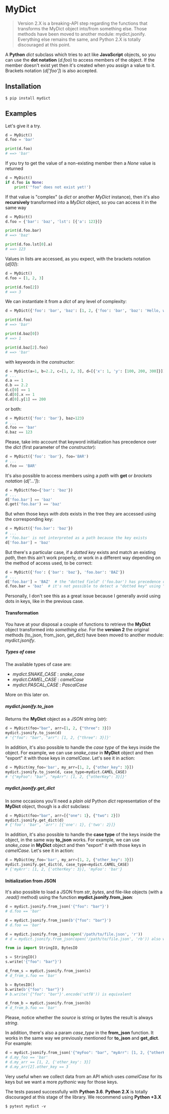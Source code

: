 # MyDict

> Version 2.X is a breaking-API step regarding the functions that transforms the MyDict object into/from something else. Those methods have been moved to another module: mydict.jsonify. Everything else remains the same, and Python 2.X is totally discouraged at this point.

A **Python** _dict_ subclass which tries to act like **JavaScript** objects, so you can use the **dot notation** (_d.foo_) to access members of the object. If the member doesn't exist yet then it's created when you assign a value to it. Brackets notation (_d['foo']_) is also accepted.

## Installation

```shell
$ pip install mydict
```

## Examples

Let's give it a try.

```python
d = MyDict()
d.foo = 'bar'

print(d.foo)
# ==> 'bar'
```

If you try to get the value of a non-existing member then a _None_ value is returned

```python
d = MyDict()
if d.foo is None:
    print('"foo" does not exist yet!')
```

If that value is "complex" (a _dict_ or another _MyDict_ instance), then it's also **recursively** transformed into a _MyDict_ object, so you can access it in the same way

```python
d = MyDict()
d.foo = {'bar': 'baz', 'lst': [{'a': 123}]}

print(d.foo.bar)
# ==> 'baz'

print(d.foo.lst[0].a)
# ==> 123
```

Values in lists are accessed, as you expect, with the brackets notation (_d[0]_):

```python
d = MyDict()
d.foo = [1, 2, 3]

print(d.foo[2])
# ==> 3
```

We can instantiate it from a _dict_ of any level of complexity:

```python
d = MyDict({'foo': 'bar', 'baz': [1, 2, {'foo': 'bar', 'baz': 'Hello, world!'}]})

print(d.foo)
# ==> 'bar'

print(d.baz[0])
# ==> 1

print(d.baz[2].foo)
# ==> 'bar'
```

with keywords in the _constructor_:

```python
d = MyDict(a=1, b=2.2, c=[1, 2, 3], d=[{'x': 1, 'y': [100, 200, 300]}])
# ...
d.a == 1
d.b == 2.2
d.c[0] == 1
d.d[0].x == 1
d.d[0].y[1] == 200
```

or both:

```python
d = MyDict({'foo': 'bar'}, baz=123)
# ...
d.foo == 'bar'
d.baz == 123
```

Please, take into account that keyword initialization has precedence over the _dict_ (first parameter of the _constructor_):

```python
d = MyDict({'foo': 'bar'}, foo='BAR')
# ...
d.foo == 'BAR'
```

It's also possible to access members using a _path_ with **get** or _brackets notation_ (_d['...']_):

```python
d = MyDict(foo={'bar': 'baz'})
# ...
d['foo.bar'] == 'baz'
d.get('foo.bar') == 'baz'
```

But when those keys _with dots_ exists in the tree they are accessed using the corresponding key:

```python
d = MyDict({'foo.bar': 'baz'})
# ...
# 'foo.bar' is not interpreted as a path because the key exists
d['foo.bar'] = 'baz'
```

But there's a particular case, if a _dotted key_ exists and match an existing _path_, then this ain't work properly, or work in a different way depending on the method of access used, to be correct:

```python
d = MyDict({'foo': {'bar': 'baz'}, 'foo.bar': 'BAZ'})
# ...
d['foo.bar'] = 'BAZ'  # the "dotted field" ('foo.bar') has precedence over the path
d.foo.bar = 'baz'  # it's not possible to detect a "dotted key" using "dot notation"
```

Personally, I don't see this as a great issue because I generally avoid using dots in keys, like in the previous case.

#### Transformation

You have at your disposal a couple of functions to retrieve the **MyDict** object transformed into _something else_. For the **version 2** the original methods (to_json, from_json, get_dict) have been moved to another module: *mydict.jsonify*.

##### Types of case

The available types of case are:
 - *mydict.SNAKE_CASE* : *snake_case*
 - *mydict.CAMEL_CASE* : *camelCase*
 - *mydict.PASCAL_CASE* : *PascalCase*

More on this later on.

##### mydict.jsonify.to_json

Returns the **MyDict** object as a _JSON_ string (_str_):

```python
d = MyDict(foo="bar", arr=[1, 2, {"three": 3}])
mydict.jsonify.to_json(d)
# '{"foo": "bar", "arr": [1, 2, {"three": 3}]}'
```

In addition, it's also possible to handle the _case type_ of the keys inside the object. For example, we can use *snake_case* in **MyDict** object and then "export" it with those keys in *camelCase*. Let's see it in action:

```python
d = MyDict(my_foo='bar', my_arr=[1, 2, {"other_key": 3}])
mydict.jsonify.to_json(d, case_type=mydict.CAMEL_CASE)
# '{"myFoo": "bar", "myArr": [1, 2, {"otherKey": 3}]}'
```

##### mydict.jsonify.get_dict

In some occasions you'll need a _plain old_ Python _dict_ representation of the **MyDict** object, though is a _dict_ subclass:

```python
d = MyDict(foo="bar", arr=[{"one": 1}, {"two": 2}])
mydict.jsonify.get_dict(d)
# {'foo': 'bar', 'arr': [{'one': 1}, {'two': 2}]}
```

In addition, it's also possible to handle the **case type** of the keys inside the object, in the same way **to_json** works. For example, we can use *snake_case* in **MyDict** object and then "export" it with those keys in *camelCase*. Let's see it in action:

```python
d = MyDict(my_foo='bar', my_arr=[1, 2, {"other_key": 3}])
mydict.jsonify.get_dict(d, case_type=mydict.CAMEL_CASE)
# {'myArr': [1, 2, {'otherKey': 3}], 'myFoo': 'bar'}
```

#### Initialization from JSON

It's also possible to load a JSON from _str_, _bytes_, and file-like objects (with a _.read()_ method) using the function **mydict.jsonify.from_json**:

```python
d = mydict.jsonify.from_json('{"foo": "bar"}')
# d.foo == 'bar'

d = mydict.jsonify.from_json(b'{"foo": "bar"}')
# d.foo == 'bar'

d = mydict.jsonify.from_json(open('/path/to/file.json', 'r'))
# d = mydict.jsonify.from_json(open('/path/to/file.json', 'rb')) also works
```

```python
from io import StringIO, BytesIO

s = StringIO()
s.write('{"foo": "bar"}')

d_from_s = mydict.jsonify.from_json(s)
# d_from_s.foo == 'bar'

b = BytesIO()
b.write(b'{"foo": "bar"}')
# b.write('{"foo": "bar"}'.encode('utf8')) is equivalent

d_from_b = mydict.jsonify.from_json(b)
# d_from_b.foo == 'bar'
```

Please, notice whether the _source_ is string or bytes the result is always *string*.

In addition, there's also a param *case_type* in the **from_json** function. It works in the same way we previously mentioned for **to_json** and **get_dict**. For example:

```python
d = mydict.jsonify.from_json('{"myFoo": "bar", "myArr": [1, 2, {"otherKey": 3}]}', case_type=mydict.SNAKE_CASE)
# d.my_foo == 'bar'
# d.my_arr == [1, 2, {'other_key': 3}]
# d.my_arr[2].other_key == 3
```

Very useful when we collect data from an API which uses _camelCase_ for its keys but we want a more _pythonic_ way for those keys.

The tests passed successfully with **Python 3.6**. **Python 2.X** is totally discouraged at this stage of the library. We recommend using **Python +3.X**

```shell
$ pytest mydict -v
```
